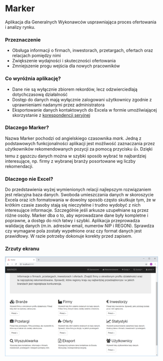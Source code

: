 # Marker

Aplikacja dla Generalnych Wykonawców usprawniająca proces ofertowania i analizy rynku.

### Przeznaczenie

* Obsługa informacji o firmach, inwestorach, przetargach, ofertach oraz relacjach pomiędzy nimi
* Zwiększenie wydajności i skuteczności ofertowania
* Zmniejszenie progu wejścia dla nowych pracowników

### Co wyróżnia aplikację?

* Dane nie są wyłącznie zbiorem rekordów, lecz odzwierciedlają dotychczasową działalność
* Dostęp do danych mają wyłącznie zalogowani użytkownicy zgodnie z uprawnieniami nadanymi przez administratora
* Eksportowanie danych kontaktowych do Excela w formie umożliwiającej skorzystanie z [korespondencji seryjnej](https://support.office.com/pl-pl/article/Tworzenie-korespondencji-seryjnej-za-pomoc%C4%85-arkusza-kalkulacyjnego-programu-Excel-858c7d7f-5cc0-4ba1-9a7b-0a948fa3d7d3)

### Dlaczego Marker?

Nazwa Marker pochodzi od angielskiego czasownika *mark*. Jedną z podstawowych funkcjonalności aplikacji jest możliwość zaznaczania przez użytkowników rekomendowanych pozycji za pomocą przycisku 👍. Dzięki temu z gąszczu danych można w szybki sposób wybrać te najbardziej interesujące, np. firmy z wybranej branży posortowane wg liczby rekomendacji.

### Dlaczego nie Excel?

Do przedstawienia wyżej wymienionych relacji najlepszym rozwiązaniem jest relacyjna baza danych. Swoboda umieszczania danych w skoroszycie Excela oraz ich formatowania w dowolny sposób często skutkuje tym, że w krótkim czasie zasoby stają się nieczytelne i trudno wydobyć z nich interesujące informacje. Szczególnie jeśli arkusze uzupełniane są przez różne osoby.
Marker dba o to, aby wprowadzane dane były kompletne i poprawne, a dostęp do nich łatwy i szybki. Aplikacja przeprowadza walidację danych (m.in. adresów email, numerów NIP i REGON). Sprawdza czy wymagane pola zostały wypełnione oraz czy format danych jest prawidłowy. W razie potrzeby dokonuje korekty przed zapisem.

### Zrzuty ekranu

![Strona główna](screenshots/home.png)
